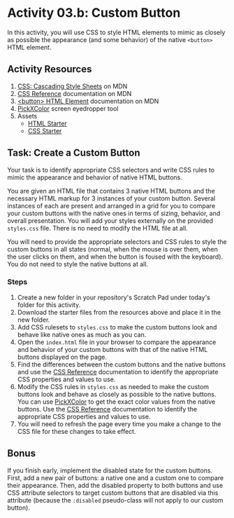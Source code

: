 # Activity 03.b: Custom Button

In this activity, you will use CSS to style HTML elements to mimic as closely as possible the appearance (and some behavior) of the native `<button>` HTML element.

## Activity Resources

1. [CSS: Cascading Style Sheets](https://developer.mozilla.org/en-US/docs/Web/CSS) on MDN
2. [CSS Reference](https://developer.mozilla.org/en-US/docs/Web/CSS/Reference) documentation on MDN
3. [&lt;button&gt; HTML Element](https://developer.mozilla.org/en-US/docs/Web/HTML/Element/button) documentation on MDN
4. [PickXColor](https://pickxcolor.com/) screen eyedropper tool
5. Assets
   * [HTML Starter](files/index.html)
   * [CSS Starter](files/styles.css)


## Task: Create a Custom Button

Your task is to identify appropriate CSS selectors and write CSS rules to mimic the appearance and behavior of native HTML buttons.

You are given an HTML file that contains 3 native HTML buttons and the necessary HTML markup for 3 instances of your custom button. Several instances of each are present and arranged in a grid for you to compare your custom buttons with the native ones in terms of sizing, behavior, and overall presentation. You will add your styles externally on the provided `styles.css` file. There is no need to modify the HTML file at all.

You will need to provide the appropriate selectors and CSS rules to style the custom buttons in all states (normal, when the mouse is over them, when the user clicks on them, and when the button is foused with the keyboard). You do not need to style the native buttons at all.


### Steps


1. Create a new folder in your repository's Scratch Pad under today's folder for this activity.
2. Download the starter files from the resources above and place it in the new folder.
3. Add CSS rulesets to `styles.css` to make the custom buttons look and behave like native ones as much as you can.
4. Open the `index.html` file in your browser to compare the appearance and behavior of your custom buttons with that of the native HTML buttons displayed on the page.
5. Find the differences between the custom buttons and the native buttons and use the [CSS Reference](https://developer.mozilla.org/en-US/docs/Web/CSS/Reference) documentation to identify the appropriate CSS properties and values to use.
6. Modify the CSS rules in `styles.css` as needed to make the custom buttons look and behave as closely as possible to the native buttons. You can use [PickXColor](https://pickxcolor.com/) to get the exact color values from the native buttons. Use the [CSS Reference](https://developer.mozilla.org/en-US/docs/Web/CSS/Reference) documentation to identify the appropriate CSS properties and values to use.
7. You will need to refresh the page every time you make a change to the CSS file for these changes to take effect.



## Bonus

If you finish early, implement the disabled state for the custom buttons. First, add a new pair of buttons: a native one and a custom one to compare their appearance. Then, add the disabled property to both buttons and use CSS attribute selectors to target custom buttons that are disabled via this attribute (because the `:disabled` pseudo-class will not apply to our custom button).